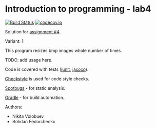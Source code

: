 # Introduction to programming - lab4
[![Build Status](https://travis-ci.com/nikitavbv/ProgrammingAssignment4.svg?branch=master)](https://travis-ci.com/nikitavbv/ProgrammingAssignment4)
[![codecov.io](https://img.shields.io/codecov/c/github/nikitavbv/ProgrammingAssignment4/master.svg?label=coverage)](https://codecov.io/github/nikitavbv/ProgrammingAssignment4?branch=master)

Solution for [assignment #4](https://github.com/ProgramEngineeringKPI/Introduction-To-Programming/blob/master/labs_spring_2019/assignment_4.md).

Variant: 1

This program resizes bmp images whole number of times.

TODO: add usage here.

Code is covered with tests ([junit](https://junit.org), [jacoco](https://www.eclemma.org/jacoco/)).

[Checkstyle](https://checkstyle.sourceforge.net/) is used for code style checks.

[Spotbugs](https://spotbugs.github.io/) - for static analysis.

[Gradle](https://gradle.org) - for build automation.

Authors:
 - Nikita Volobuev
 - Bohdan Fedorchenko
 
